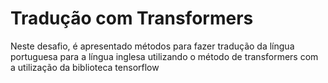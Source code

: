 # Tradução com Transformers

Neste desafio, é apresentado métodos para fazer tradução da língua portuguesa para a língua inglesa utilizando o método de transformers com a utilização da biblioteca tensorflow
